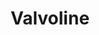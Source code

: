 ---
title: "Valvoline"
url: /hillsboro/valvoline-southeast-tualatin-valley-highway/
shop: Autowerkstatt
---